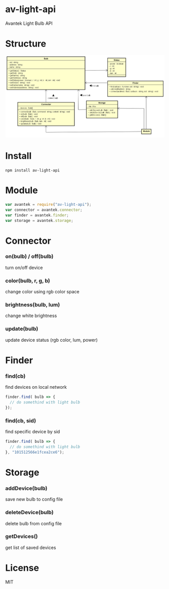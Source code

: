 # av-light-api
Avantek Light Bulb API

# Structure
![structure](https://raw.githubusercontent.com/fcannizzaro/av-light-api/master/structure.png)

# Install
`npm install av-light-api`

# Module
```javascript
var avantek = require("av-light-api");
var connector = avantek.connector;
var finder = avantek.finder;
var storage = avantek.storage;
```

# Connector

### on(bulb) / off(bulb)
turn on/off device

### color(bulb, r, g, b)
change color using rgb color space

### brightness(bulb, lum)
change white brightness

### update(bulb)
update device status (rgb color, lum, power)

# Finder

### find(cb)
find devices on local network
```javascript
finder.find( bulb => {
  // do somethind with light bulb
});
```

### find(cb, sid)
find specific device by sid
```javascript
finder.find( bulb => {
  // do somethind with light bulb
}, "101512566e1fcea2ce6");
```

# Storage

### addDevice(bulb)
save new bulb to config file

### deleteDevice(bulb)
delete bulb from config file

### getDevices()
get list of saved devices

# License
MIT